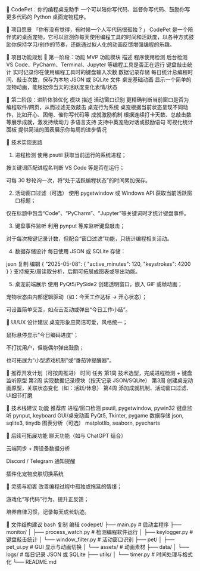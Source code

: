 🐾 CodePet：你的编程桌宠助手
一个可以陪你写代码、监督你写代码、鼓励你写更多代码的 Python 桌面宠物程序。

🧩 项目愿景
「你有没有觉得，有时候一个人写代码很孤独？」
CodePet 是一个陪伴式的桌面宠物，它可以监测你每天使用编程工具的时间和活跃度，以各种方式鼓励你保持学习/创作的节奏，还能通过拟人化的动画反馈增强编程的乐趣。

🔧 项目功能规划
🎯 第一阶段：功能 MVP
功能模块	描述
程序使用检测	后台检测 VS Code、PyCharm、Terminal、Jupyter 等编程工具是否正在运行
键盘敲击统计	实时记录你在使用编程工具时的键盘输入次数
数据记录存储	每日统计总编程时间、敲击次数，保存为本地 JSON 或 SQLite 文件
桌宠基础动画	显示一个简单的宠物动画，能根据你当天的活跃度变化表情/状态

🚀 第二阶段：进阶体验优化
模块	描述
活动窗口识别	更精确判断当前窗口是否为编程软件/网页，从而过滤无效敲击
桌宠行为系统	桌宠根据当前状态呈现不同动作，比如开心、困倦、催你写代码等
成就激励机制	根据连续打卡天数、总敲击数等展示成就，激发持续动力
多语言支持	支持中英宠物对话或鼓励语句
可视化统计面板	提供简洁的图表展示你每周的进步情况

🧠 技术实现思路
1. 进程检测
使用 psutil 获取当前运行的系统进程；

按关键词匹配进程名判断 VS Code 等是否在运行；

可每 30 秒轮询一次，将“处于活跃编程状态”的时间累加保存。

2. 活动窗口过滤（可选）
使用 pygetwindow 或 Windows API 获取当前活跃窗口标题；

仅在标题中包含“Code”、“PyCharm”、“Jupyter”等关键词时才统计键盘事件。

3. 键盘事件监听
利用 pynput 等库监听键盘敲击；

对于每次按键记录计数，但配合“窗口过滤”功能，只统计编程相关活动。

4. 数据存储设计
每日使用 JSON 或 SQLite 存储：

json
复制
编辑
{
  "2025-05-08": {
    "active_minutes": 120,
    "keystrokes": 4200
  }
}
支持按天/周读取分析，后期可拓展成图表或导出功能。

5. 桌宠前端展示
使用 PyQt5/PySide2 创建透明窗口，嵌入 GIF 或帧动画；

宠物状态由内部逻辑驱动（如：今天工作达标 → 开心状态）；

可设置简单交互，如点击互动或弹出“今日工作小结”。

🎨 UI/UX 设计建议
桌宠形象应简洁可爱，风格统一；

鼠标悬停显示“今日编码进度”；

不打扰用户，但能偶尔弹出鼓励；

也可拓展为“小型游戏机制”或“番茄钟提醒器”。

📅 推荐开发计划（可按周推进）
时间	任务
第1周	技术选型，完成进程检测 + 键盘监听原型
第2周	实现数据记录模块（按天记录 JSON/SQLite）
第3周	创建桌宠动画原型，关联状态变化（如：活跃/休息）
第4周	添加成就机制、活动窗口过滤、UI细节打磨

📌 技术栈建议
功能	推荐库
进程/窗口检测	psutil, pygetwindow, pywin32
键盘监听	pynput, keyboard
GUI/桌宠动画	PyQt5, Tkinter, pygame
数据存储	json, sqlite3, tinydb
图表分析（可选）	matplotlib, seaborn, pyecharts

📎 后续可拓展功能
聊天功能（如与 ChatGPT 结合）

云端同步 + 跨设备数据分析

Discord / Telegram 通知提醒

插件化宠物皮肤切换系统

🤝 灵感与初衷
改善编程过程中孤独或拖延的情绪；

游戏化“写代码”行为，提升正反馈；

培养自律习惯，记录每天成长轨迹。

📂 文件结构建议
bash
复制
编辑
codepet/
├── main.py               # 启动主程序
├── monitor/
│   ├── process_watch.py  # 检测编程软件运行
│   ├── keylogger.py      # 键盘敲击统计
│   └── window_filter.py  # 活动窗口识别
├── pet/
│   ├── pet_ui.py         # GUI 显示与动画切换
│   └── assets/           # 动画素材
├── data/
│   └── logs/             # 每日记录 JSON 或 SQLite
├── utils/
│   └── timer.py          # 时间处理与格式化
└── README.md
